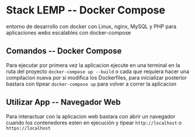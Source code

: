 # Stack LEMP -- Docker Compose
entorno de desarrollo con docker con Linux, nginx, MySQL y PHP para aplicaciones webs escalables con docker-compose

## Comandos -- Docker Compose
Para ejecutar por primera vez la aplicacion ejecute en una terminal en la ruta del proyecto `docker-compose up --build` o cada que requiera hacer una compilacion nueva por si modifica los Dockerfiles, para inicializar posterior bastara con tipear `docker-compose up` para volver a correr la aplicacion

## Utilizar App -- Navegador Web
Para interactuar con la aplicacion web bastara con abrir un navegador cuando los contenedores esten en ejecución y tipear `http://localhost` o `https://localhost`

